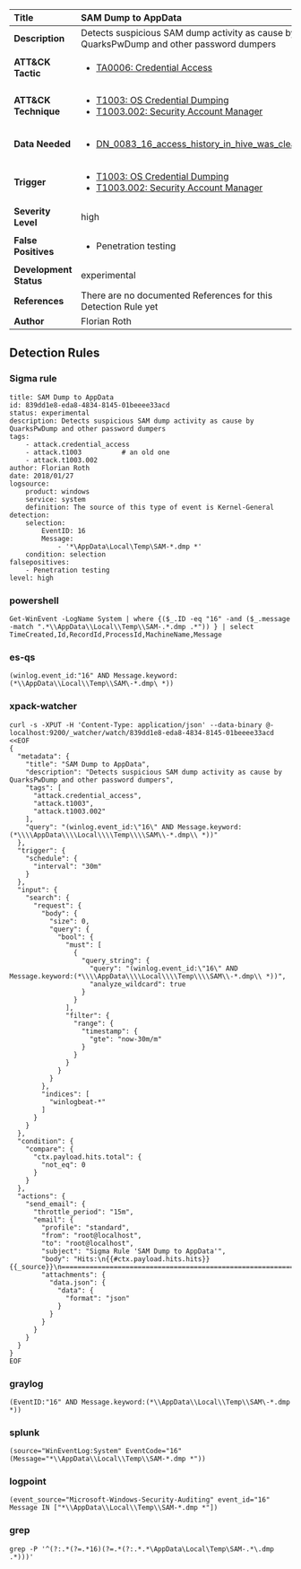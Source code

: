 | Title                    | SAM Dump to AppData       |
|:-------------------------|:------------------|
| **Description**          | Detects suspicious SAM dump activity as cause by QuarksPwDump and other password dumpers |
| **ATT&amp;CK Tactic**    |  <ul><li>[TA0006: Credential Access](https://attack.mitre.org/tactics/TA0006)</li></ul>  |
| **ATT&amp;CK Technique** | <ul><li>[T1003: OS Credential Dumping](https://attack.mitre.org/techniques/T1003)</li><li>[T1003.002: Security Account Manager](https://attack.mitre.org/techniques/T1003/002)</li></ul>  |
| **Data Needed**          | <ul><li>[DN_0083_16_access_history_in_hive_was_cleared](../Data_Needed/DN_0083_16_access_history_in_hive_was_cleared.md)</li></ul>  |
| **Trigger**              | <ul><li>[T1003: OS Credential Dumping](../Triggers/T1003.md)</li><li>[T1003.002: Security Account Manager](../Triggers/T1003.002.md)</li></ul>  |
| **Severity Level**       | high |
| **False Positives**      | <ul><li>Penetration testing</li></ul>  |
| **Development Status**   | experimental |
| **References**           |  There are no documented References for this Detection Rule yet  |
| **Author**               | Florian Roth |


## Detection Rules

### Sigma rule

```
title: SAM Dump to AppData
id: 839dd1e8-eda8-4834-8145-01beeee33acd
status: experimental
description: Detects suspicious SAM dump activity as cause by QuarksPwDump and other password dumpers
tags:
    - attack.credential_access
    - attack.t1003          # an old one
    - attack.t1003.002
author: Florian Roth
date: 2018/01/27
logsource:
    product: windows
    service: system
    definition: The source of this type of event is Kernel-General
detection:
    selection:
        EventID: 16
        Message:
            - '*\AppData\Local\Temp\SAM-*.dmp *'
    condition: selection
falsepositives:
    - Penetration testing
level: high

```





### powershell
    
```
Get-WinEvent -LogName System | where {($_.ID -eq "16" -and ($_.message -match ".*\\AppData\\Local\\Temp\\SAM-.*.dmp .*")) } | select TimeCreated,Id,RecordId,ProcessId,MachineName,Message
```


### es-qs
    
```
(winlog.event_id:"16" AND Message.keyword:(*\\AppData\\Local\\Temp\\SAM\-*.dmp\ *))
```


### xpack-watcher
    
```
curl -s -XPUT -H 'Content-Type: application/json' --data-binary @- localhost:9200/_watcher/watch/839dd1e8-eda8-4834-8145-01beeee33acd <<EOF
{
  "metadata": {
    "title": "SAM Dump to AppData",
    "description": "Detects suspicious SAM dump activity as cause by QuarksPwDump and other password dumpers",
    "tags": [
      "attack.credential_access",
      "attack.t1003",
      "attack.t1003.002"
    ],
    "query": "(winlog.event_id:\"16\" AND Message.keyword:(*\\\\AppData\\\\Local\\\\Temp\\\\SAM\\-*.dmp\\ *))"
  },
  "trigger": {
    "schedule": {
      "interval": "30m"
    }
  },
  "input": {
    "search": {
      "request": {
        "body": {
          "size": 0,
          "query": {
            "bool": {
              "must": [
                {
                  "query_string": {
                    "query": "(winlog.event_id:\"16\" AND Message.keyword:(*\\\\AppData\\\\Local\\\\Temp\\\\SAM\\-*.dmp\\ *))",
                    "analyze_wildcard": true
                  }
                }
              ],
              "filter": {
                "range": {
                  "timestamp": {
                    "gte": "now-30m/m"
                  }
                }
              }
            }
          }
        },
        "indices": [
          "winlogbeat-*"
        ]
      }
    }
  },
  "condition": {
    "compare": {
      "ctx.payload.hits.total": {
        "not_eq": 0
      }
    }
  },
  "actions": {
    "send_email": {
      "throttle_period": "15m",
      "email": {
        "profile": "standard",
        "from": "root@localhost",
        "to": "root@localhost",
        "subject": "Sigma Rule 'SAM Dump to AppData'",
        "body": "Hits:\n{{#ctx.payload.hits.hits}}{{_source}}\n================================================================================\n{{/ctx.payload.hits.hits}}",
        "attachments": {
          "data.json": {
            "data": {
              "format": "json"
            }
          }
        }
      }
    }
  }
}
EOF

```


### graylog
    
```
(EventID:"16" AND Message.keyword:(*\\AppData\\Local\\Temp\\SAM\-*.dmp *))
```


### splunk
    
```
(source="WinEventLog:System" EventCode="16" (Message="*\\AppData\\Local\\Temp\\SAM-*.dmp *"))
```


### logpoint
    
```
(event_source="Microsoft-Windows-Security-Auditing" event_id="16" Message IN ["*\\AppData\\Local\\Temp\\SAM-*.dmp *"])
```


### grep
    
```
grep -P '^(?:.*(?=.*16)(?=.*(?:.*.*\AppData\Local\Temp\SAM-.*\.dmp .*)))'
```



